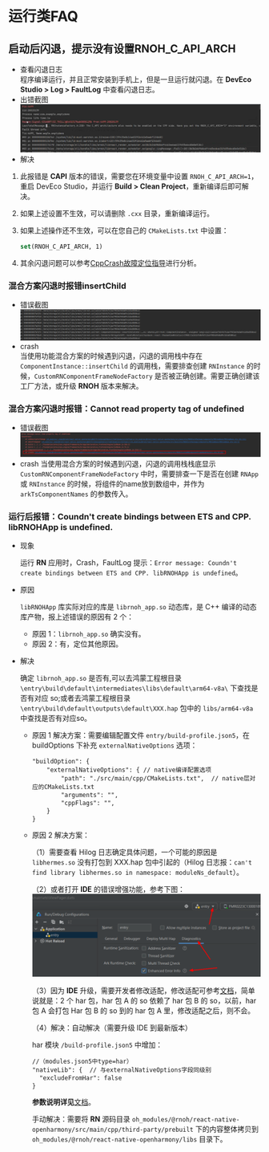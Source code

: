 # 运行类FAQ

## 启动后闪退，提示没有设置RNOH_C_API_ARCH
- 查看闪退日志  
程序编译运行，并且正常安装到手机上，但是一旦运行就闪退。在 **DevEco Studio > Log > FaultLog** 中查看闪退日志。
- 出错截图  
![faq-RNOH_C_API_ARCH](./figures/faq-RNOH_C_API_ARCH.png)
- 解决
1. 此报错是 **CAPI** 版本的错误，需要您在环境变量中设置 `RNOH_C_API_ARCH=1`，重启 DevEco Studio，并运行 **Build > Clean Project**，重新编译后即可解决。
2. 如果上述设置不生效，可以请删除 `.cxx` 目录，重新编译运行。
3. 如果上述操作还不生效，可以在您自己的 `CMakeLists.txt` 中设置：

    ```CMAKE
    set(RNOH_C_API_ARCH, 1)
    ```
4. 其余闪退问题可以参考[CppCrash故障定位指导](https://developer.huawei.com/consumer/cn/doc/best-practices-V5/bpta-cppcrash-guidance-V5)进行分析。

### 混合方案闪退时报错insertChild
- 错误截图  
![faq-CustomRNComponentFrameNodeFactory](./figures/faq-CustomRNComponentFrameNodeFactory.png)
- crash  
当使用功能混合方案的时候遇到闪退，闪退的调用栈中存在 `ComponentInstance::insertChild` 的调用栈，需要排查创建 `RNInstance` 的时候，`CustomRNComponentFrameNodeFactory` 是否被正确创建。需要正确创建该工厂方法，或升级 **RNOH** 版本来解决。

### 混合方案闪退时报错：Cannot read property tag of undefined
- 错误截图  
    ![faq-arkTSComponentNames](./figures/faq-arkTSComponentNames.png)
- crash
当使用混合方案的时候遇到闪退，闪退的调用栈栈底显示 `CustomRNComponentFrameNodeFactory` 中时，需要排查一下是否在创建 `RNApp` 或 `RNInstance` 的时候，将组件的name放到数组中，并作为 `arkTsComponentNames` 的参数传入。

### 运行后报错：Coundn't create bindings between ETS and CPP. libRNOHApp is undefined.
 
- 现象
    
    运行 **RN** 应用时，Crash，FaultLog 提示：`Error message: Coundn't create bindings between ETS and CPP. libRNOHApp is undefined`。
 
- 原因
 
    `libRNOHApp` 库实际对应的库是 `librnoh_app.so` 动态库，是 C++ 编译的动态库产物，报上述错误的原因有 2 个：
        
    - 原因 1：`librnoh_app.so` 确实没有。
    - 原因 2：有，定位其他原因。
 
- 解决
 
    确定 `librnoh_app.so` 是否有,可以去鸿蒙工程根目录  `\entry\build\default\intermediates\libs\default\arm64-v8a\` 下查找是否有对应 so;或者去鸿蒙工程根目录 `\entry\build\default\outputs\default\XXX.hap` 包中的 `libs/arm64-v8a` 中查找是否有对应so。
 
    - 原因 1 解决方案：需要编辑配置文件 `entry/build-profile.json5`，在 buildOptions 下补充 `externalNativeOptions` 选项：
 
        ```json5
        "buildOption": {
            "externalNativeOptions": { // native编译配置选项
                "path": "./src/main/cpp/CMakeLists.txt",  // native层对应的CMakeLists.txt
                "arguments": "",
                "cppFlags": "",            
            }
        }
        ```
    - 原因 2 解决方案：
        
        （1）需要查看 Hilog 日志确定具体问题，一个可能的原因是 `libhermes.so` 没有打包到 XXX.hap 包中引起的（Hilog 日志报：`can't find library libhermes.so in namespace: moduleNs_default`）。
        
        （2）或者打开 **IDE** 的错误增强功能，参考下图：
            ![faq-IDE-打开错误增强功能](./figures/faq-IDE-打开错误增强功能.png) 
 
        （3）因为 **IDE** 升级，需要开发者修改适配，修改适配可参考[文档](https://developer.huawei.com/consumer/cn/doc/harmonyos-releases-V5/ide-changelogs-db5-V5)，简单说就是：2 个 har 包，har 包 A 的 so 依赖了 har 包 B 的 so，以前，har 包 A 会打包 Har 包 B 的 so 到的 har 包 A 里，修改适配之后，则不会。
 
        （4）解决：自动解决（需要升级 IDE 到最新版本）
 
        har 模块 `/build-profile.json5` 中增加：
        ```json5
        //（modules.json5中type=har）
        "nativeLib": {  // 与externalNativeOptions字段同级别
          "excludeFromHar": false
        }
        ```
        **参数说明详见**[文档](https://developer.huawei.com/consumer/cn/doc/harmonyos-guides-V5/ide-hvigor-build-profile-V5)。
 
        手动解决：需要将 **RN** 源码目录 `oh_modules/@rnoh/react-native-openharmony/src/main/cpp/third-party/prebuilt` 下的内容整体拷贝到 `oh_modules/@rnoh/react-native-openharmony/libs` 目录下。
